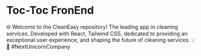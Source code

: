 # Toc-Toc FronEnd
🌐 Welcome to the CleanEasy repository! The leading app in cleaning services. Developed with React, Tailwind CSS, dedicated to providing an exceptional user experience, and shaping the future of cleaning services. 💡🚀 #NextUnicornCompany
